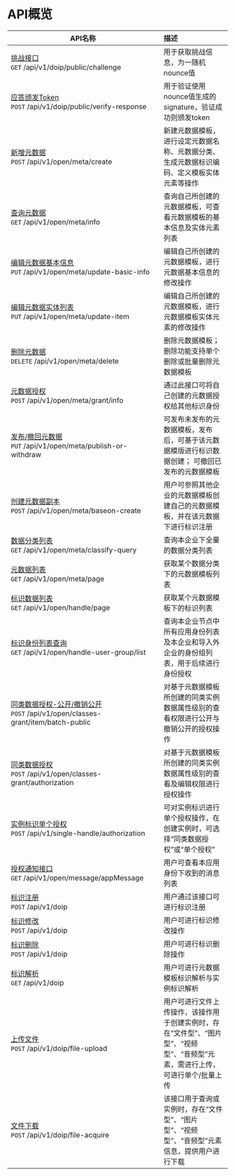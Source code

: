 # API概览

| <div style="width: 330px;">API名称</div>        |      描述      |
| -------------------- | :----------- |
| [挑战接口](./challenge.md#挑战接口)  <div class="api-list-url">`GET`  /api/v1/doip/public/challenge </div>     | 用于获取挑战信息，为一随机nounce值 | 
| [应答颁发Token](./challenge.md#应答颁发Token)  <div class="api-list-url">`POST`  /api/v1/doip/public/verify-response </div>    |   用于验证使用nounce值生成的signature，验证成功则颁发token    |
| [新增元数据](./meta.md#新增元数据) <div class="api-list-url">`POST`  /api/v1/open/meta/create </div>  |   新建元数据模板，进行设定元数据名称、元数据分类、生成元数据标识编码、定义模板实体元素等操作    | 
| [查询元数据](./meta.md#查询元数据) <div class="api-list-url">`GET`  /api/v1/open/meta/info </div>  |   查询自己所创建的元数据模板，可查看元数据模板的基本信息及实体元素列表    | 
| [编辑元数据基本信息](./meta.md#编辑元数据基本信息) <div class="api-list-url">`PUT`  /api/v1/open/meta/update-basic-info </div>  |   编辑自己所创建的元数据模板，进行元数据基本信息的修改操作    | 
| [编辑元数据实体列表](./meta.md#编辑元数据实体列表) <div class="api-list-url">`PUT`  /api/v1/open/meta/update-item </div>  |   编辑自己所创建的元数据模板，进行元数据模板实体元素的修改操作    | 
| [删除元数据](./meta.md#删除元数据) <div class="api-list-url">`DELETE`  /api/v1/open/meta/delete </div>  |   删除元数据模板；删除功能支持单个删除或批量删除元数据模板    | 
| [元数据授权](./meta.md#元数据授权) <div class="api-list-url">`POST`  /api/v1/open/meta/grant/info </div>  |   通过此接口可将自己创建的元数据授权给其他标识身份    | 
| [发布/撤回元数据](./meta.md#发布-撤回元数据) <div class="api-list-url">`PUT`  /api/v1/open/meta/publish-or-withdraw </div>  |   可发布未发布的元数据模板，发布后，可基于该元数据模版进行标识数据创建； 可撤回已发布的元数据模板    | 
| [创建元数据副本](./meta.md#创建元数据副本) <div class="api-list-url">`POST`  /api/v1/open/meta/baseon-create </div>  |   用户可参照其他企业的元数据模板创建自己的元数据模板，并在该元数据下进行标识注册    | 
| [数据分类列表](./meta.md#数据分类列表) <div class="api-list-url">`GET`  /api/v1/open/meta/classify-query </div>  |   查询本企业下全量的数据分类列表    | 
| [元数据列表](./meta.md#元数据列表) <div class="api-list-url">`GET`  /api/v1/open/meta/page </div>  |   获取某个数据分类下的元数据模板列表    | 
| [标识数据列表](./meta.md#标识数据列表) <div class="api-list-url">`GET`  /api/v1/open/handle/page </div>  |   获取某个元数据模板下的标识列表    | 
| [标识身份列表查询](./data-auth.md#标识身份列表查询) <div class="api-list-url">`GET`  /api/v1/open/handle-user-group/list </div>  |   查询本企业节点中所有应用身份列表及本企业和导入外企业的身份组列表，用于后续进行身份授权    | 
| [同类数据授权-公开/撤销公开](./data-auth.md#同类数据授权-公开-撤销公开) <div class="api-list-url">`POST`  /api/v1/open/classes-grant/item/batch-public </div>  |   对基于元数据模板所创建的同类实例数据属性级别的查看权限进行公开与撤销公开的授权操作    | 
| [同类数据授权](./data-auth.md#同类数据授权) <div class="api-list-url">`POST`  /api/v1/open/classes-grant/authorization </div>  |   对基于元数据模板所创建的同类实例数据属性级别的查看及编辑权限进行授权操作    | 
| [实例标识单个授权](./data-auth.md#实例标识单个授权) <div class="api-list-url">`POST`  /api/v1/single-handle/authorization </div>  |   可对实例标识进行单个授权操作，在创建实例时，可选择“同类数据授权”或“单个授权”    | 
| [授权通知接口](./data-auth.md#授权通知接口) <div class="api-list-url">`GET`  /api/v1/open/message/appMessage </div>  |   用户可查看本应用身份下收到的消息列表   | 
| [标识注册](./handle.md#标识注册) <div class="api-list-url">`POST`  /api/v1/doip </div>  |   用户通过该接口可进行标识注册   | 
| [标识修改](./handle.md#标识修改) <div class="api-list-url">`POST`  /api/v1/doip </div>  |   用户可进行标识修改操作   | 
| [标识删除](./handle.md#标识删除) <div class="api-list-url">`POST`  /api/v1/doip </div>  |   用户可进行标识删除操作   | 
| [标识解析](./handle.md#标识解析) <div class="api-list-url">`GET`  /api/v1/doip </div>  |   用户可进行元数据模板标识解析与实例标识解析   | 
| [上传文件](./file.md#上传文件) <div class="api-list-url">`POST`  /api/v1/doip/file-upload </div>  |   用户可进行文件上传操作，该操作用于创建实例时，存在“文件型”、“图片型”、“视频型”、“音频型”元素，需进行上传，可进行单个/批量上传   | 
| [文件下载](./file.md#文件下载) <div class="api-list-url">`POST`  /api/v1/doip/file-acquire </div>  |   该接口用于查询或实例时，存在“文件型”、“图片型”、“视频型”、“音频型”元素信息，提供用户进行下载   |

